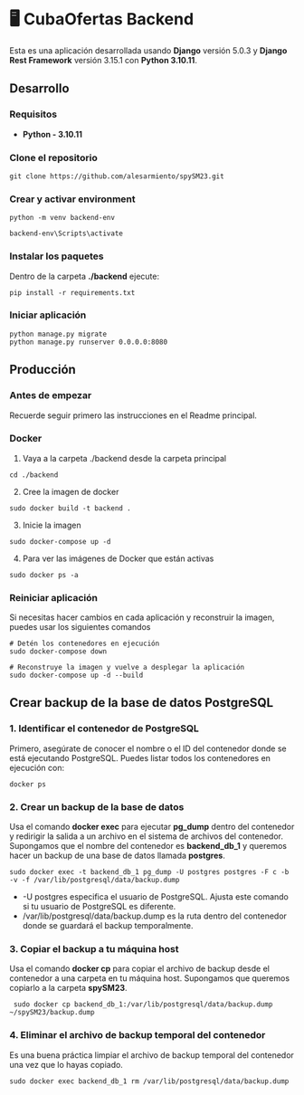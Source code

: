 # 🖥️ CubaOfertas Backend

Esta es una aplicación desarrollada usando **Django** versión 5.0.3 y **Django Rest Framework** versión 3.15.1 con **Python 3.10.11**.

## Desarrollo
### Requisitos

* **Python - 3.10.11**
### Clone el repositorio
```
git clone https://github.com/alesarmiento/spySM23.git
```
### Crear y activar environment

```
python -m venv backend-env
```

```
backend-env\Scripts\activate
```

### Instalar los paquetes

Dentro de la carpeta **./backend** ejecute:

```
pip install -r requirements.txt
```

### Iniciar aplicación

```
python manage.py migrate
python manage.py runserver 0.0.0.0:8080
```

## Producción
### Antes de empezar

Recuerde seguir primero las instrucciones en el Readme principal.
### Docker

1. Vaya a la carpeta ./backend desde la carpeta principal
```
cd ./backend
```

2. Cree la imagen de docker
```
sudo docker build -t backend .
```

3. Inicie la imagen
```
sudo docker-compose up -d
```

4. Para ver las imágenes de Docker que están activas

```
sudo docker ps -a
```

### Reiniciar aplicación

Si necesitas hacer cambios en cada aplicación y reconstruir la imagen, puedes usar los siguientes comandos

```
# Detén los contenedores en ejecución
sudo docker-compose down

# Reconstruye la imagen y vuelve a desplegar la aplicación
sudo docker-compose up -d --build
```

## Crear backup de la base de datos PostgreSQL

### 1. Identificar el contenedor de PostgreSQL

Primero, asegúrate de conocer el nombre o el ID del contenedor donde se está ejecutando PostgreSQL. Puedes listar todos los contenedores en ejecución con:

```
docker ps
```

### 2. Crear un backup de la base de datos

Usa el comando **docker exec** para ejecutar **pg_dump** dentro del contenedor y redirigir la salida a un archivo en el sistema de archivos del contenedor. Supongamos que el nombre del contenedor es **backend_db_1** y queremos hacer un backup de una base de datos llamada **postgres**.

```
sudo docker exec -t backend_db_1 pg_dump -U postgres postgres -F c -b -v -f /var/lib/postgresql/data/backup.dump
```

* -U postgres especifica el usuario de PostgreSQL. Ajusta este comando si tu usuario de PostgreSQL es diferente.
* /var/lib/postgresql/data/backup.dump es la ruta dentro del contenedor donde se guardará el backup temporalmente.

### 3. Copiar el backup a tu máquina host

Usa el comando **docker cp** para copiar el archivo de backup desde el contenedor a una carpeta en tu máquina host. Supongamos que queremos copiarlo a la carpeta **spySM23**.

```
 sudo docker cp backend_db_1:/var/lib/postgresql/data/backup.dump ~/spySM23/backup.dump
```

### 4. Eliminar el archivo de backup temporal del contenedor

 Es una buena práctica limpiar el archivo de backup temporal del contenedor una vez que lo hayas copiado.

 ```
 sudo docker exec backend_db_1 rm /var/lib/postgresql/data/backup.dump
 ```
